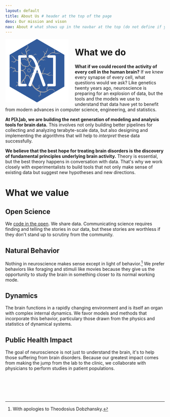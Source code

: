 ```yaml
---
layout: default
title: About Us # header at the top of the page
desc: Our mission and vison
nav: About # what shows up in the navbar at the top (do not define if you don't want page in the navbar)
---
```


<img src="/images/plab_hex_icon_gray.png" style="float:left; margin-right: 20px; margin-bottom: 10px" width="200px">

# What we do

**What if we could record the activity of every cell in the human brain?** If we knew every synapse of every cell, what questions would we ask? Like genetics twenty years ago, neuroscience is preparing for an explosion of data, but the tools and the models we use to understand that data have yet to benefit from modern advances in computer science, engineering, and statistics.

**At P[&lambda;]ab, we are building the next generation of modeling and analysis tools for brain data.** This involves not only building better pipelines for collecting and analyzing terabyte-scale data, but also designing and implementing the algorithms that will help to *interpret* these data successfully.

**We believe that the best hope for treating brain disorders is the discovery of fundamental principles underlying brain activity.** Theory is essential, but the best theory happens in conversation with data. That's why we work closely with experimentalists to build tools that not only make sense of existing data but suggest new hypotheses and new directions.


# What we value

## Open Science
We [code in the open](https://github.com/pearsonlab). We share data. Communicating science requires finding and telling the stories in our data, but these stories are worthless if they don't stand up to scrutiny from the community.

## Natural Behavior
Nothing in neuroscience makes sense except in light of behavior.[^1] We prefer behaviors like foraging and stimuli like movies because they give us the opportunity to study the brain in something closer to its normal working mode.

## Dynamics
The brain functions in a rapidly changing environment and is itself an organ with complex internal dynamics. We favor models and methods that incorporate this behavior, particulary those drawn from the physics and statistics of dynamical systems.

## Public Health Impact
The goal of neuroscience is not just to understand the brain, it's to help those suffering from brain disorders. Because our greatest impact comes from making the jump from the lab to the clinic, we collaborate with physicians to perform studies in patient populations.


<br><br>
<br><br>



[^1]: With apologies to Theodosius Dobzhansky.
